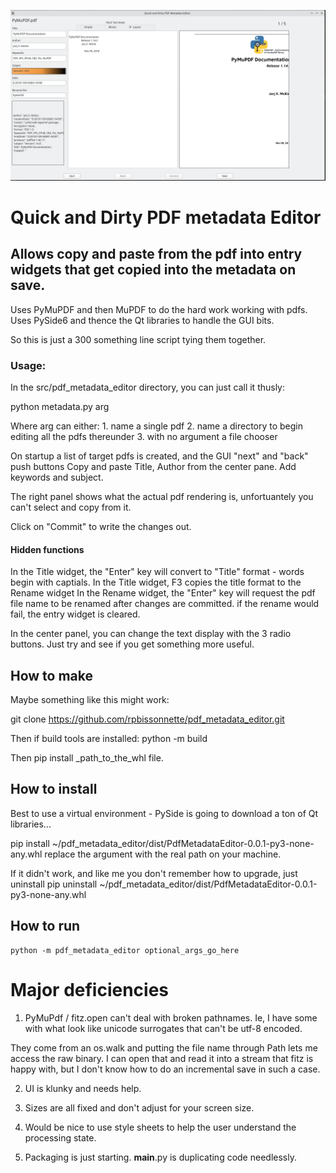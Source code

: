 
![This is a sample screen capture](https://github.com/rpbissonnette/pdf_metadata_editor/blob/main/Screenshot.png)

# Quick and Dirty PDF metadata Editor

## Allows copy and paste from the pdf into entry widgets that get copied into the metadata on save.

Uses PyMuPDF and then MuPDF to do the hard work working with pdfs.
Uses PySide6 and thence the Qt libraries to handle the GUI bits.

So this is just a 300 something line script tying them together.

### Usage:

In the src/pdf_metadata_editor directory, you can just call it thusly:

python metadata.py  arg

Where arg can either:
    1. name a single pdf
    2. name a directory to begin editing all the pdfs thereunder
    3. with no argument a file chooser 

On startup a list of target pdfs is created, and the GUI "next" and "back" push buttons
Copy and paste Title, Author from the center pane.
Add keywords and subject.

The right panel shows what the actual pdf rendering is, unfortuantely you can't select and copy from it.

Click on "Commit" to write the changes out.

#### Hidden functions

In the Title widget, the "Enter" key will convert to "Title" format - words begin with captials.
In the Title widget, F3 copies the title format to the Rename widget
In the Rename widget, the "Enter" key will request the pdf file name to be renamed after changes are committed.
    if the rename would fail, the entry widget is cleared.

In the center panel, you can change the text display with the 3 radio buttons.  Just try and see if
you get something more useful.

##  How to make
Maybe something like this might work:

git clone https://github.com/rpbissonnette/pdf_metadata_editor.git

Then if build tools are installed:
python -m build

Then pip install _path_to_the_whl file.

##  How to install 

Best to use a virtual environment  - PySide is going to download a ton of Qt libraries...

pip install ~/pdf_metadata_editor/dist/PdfMetadataEditor-0.0.1-py3-none-any.whl 
    replace the argument with the real path on your machine.

If it didn't work, and like me you don't remember how to upgrade, just uninstall
    pip uninstall ~/pdf_metadata_editor/dist/PdfMetadataEditor-0.0.1-py3-none-any.whl 

##  How to run
    python -m pdf_metadata_editor optional_args_go_here

# Major deficiencies

1.  PyMuPdf / fitz.open can't deal with broken pathnames.  Ie, I have some with what look like 
unicode surrogates that can't be utf-8 encoded.  

They come from an os.walk and putting the file name through Path lets me access the raw binary. 
I can open that and read it into a stream that fitz is happy with, but I don't know how to do an incremental save in such a case.

2. UI is klunky and needs help.

3. Sizes are all fixed and don't adjust for your screen size.

4. Would be nice to use style sheets to help the user understand the processing state.

5. Packaging is just starting.  __main__.py is duplicating code needlessly.
